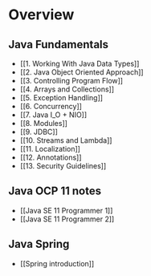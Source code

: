 # Overview

## Java Fundamentals
- [[1. Working With Java Data Types]]
- [[2. Java Object Oriented Approach]]
- [[3. Controlling Program Flow]]
- [[4. Arrays and Collections]]
- [[5. Exception Handling]]
- [[6. Concurrency]]
- [[7. Java I_O + NIO]]
- [[8. Modules]]
- [[9. JDBC]]
- [[10. Streams and Lambda]]
- [[11. Localization]]
- [[12. Annotations]]
- [[13. Security Guidelines]]

## Java OCP 11 notes
- [[Java SE 11 Programmer 1]]
- [[Java SE 11 Programmer 2]]

## Java Spring
- [[Spring introduction]]

